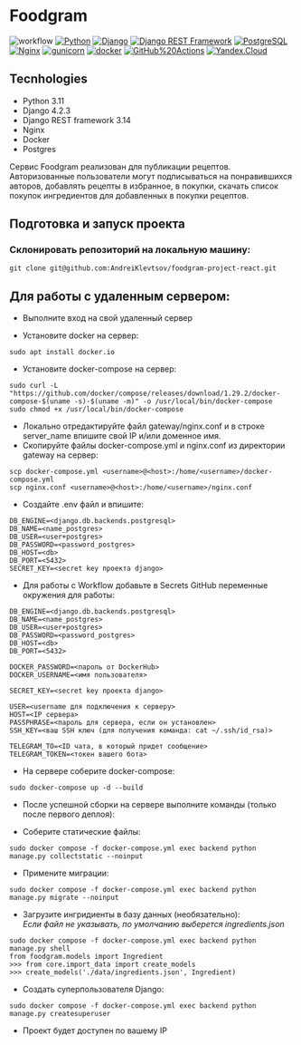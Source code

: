 # Foodgram

![workflow](https://github.com/AndreiKlevtsov/foodgram-project-react/actions/workflows/main.yml/badge.svg/)
[![Python](https://img.shields.io/badge/-Python-464646?style=flat-square&logo=Python)](https://www.python.org/)
[![Django](https://img.shields.io/badge/-Django-464646?style=flat-square&logo=Django)](https://www.djangoproject.com/)
[![Django REST Framework](https://img.shields.io/badge/-Django%20REST%20Framework-464646?style=flat-square&logo=Django%20REST%20Framework)](https://www.django-rest-framework.org/)
[![PostgreSQL](https://img.shields.io/badge/-PostgreSQL-464646?style=flat-square&logo=PostgreSQL)](https://www.postgresql.org/)
[![Nginx](https://img.shields.io/badge/-NGINX-464646?style=flat-square&logo=NGINX)](https://nginx.org/ru/)
[![gunicorn](https://img.shields.io/badge/-gunicorn-464646?style=flat-square&logo=gunicorn)](https://gunicorn.org/)
[![docker](https://img.shields.io/badge/-Docker-464646?style=flat-square&logo=docker)](https://www.docker.com/)
[![GitHub%20Actions](https://img.shields.io/badge/-GitHub%20Actions-464646?style=flat-square&logo=GitHub%20actions)](https://github.com/features/actions)
[![Yandex.Cloud](https://img.shields.io/badge/-Yandex.Cloud-464646?style=flat-square&logo=Yandex.Cloud)](https://cloud.yandex.ru/)

## Tecnhologies

- Python 3.11
- Django 4.2.3
- Django REST framework 3.14
- Nginx
- Docker
- Postgres



Сервис Foodgram реализован для публикации рецептов. Авторизованные пользователи
могут подписываться на понравившихся авторов, добавлять рецепты в избранное,
в покупки, скачать список покупок ингредиентов для добавленных в покупки
рецептов.

## Подготовка и запуск проекта
### Склонировать репозиторий на локальную машину:
```
git clone git@github.com:AndreiKlevtsov/foodgram-project-react.git
```
## Для работы с удаленным сервером:
* Выполните вход на свой удаленный сервер

* Установите docker на сервер:
```
sudo apt install docker.io 
```
* Установите docker-compose на сервер:
```
sudo curl -L "https://github.com/docker/compose/releases/download/1.29.2/docker-compose-$(uname -s)-$(uname -m)" -o /usr/local/bin/docker-compose
sudo chmod +x /usr/local/bin/docker-compose
```
* Локально отредактируйте файл gateway/nginx.conf и в строке server_name впишите свой IP и/или доменное имя.
* Скопируйте файлы docker-compose.yml и nginx.conf из директории gateway на сервер:
```
scp docker-compose.yml <username>@<host>:/home/<username>/docker-compose.yml
scp nginx.conf <username>@<host>:/home/<username>/nginx.conf
```

* Cоздайте .env файл и впишите:
```
DB_ENGINE=<django.db.backends.postgresql>
DB_NAME=<name_postgres>
DB_USER=<user+postgres>
DB_PASSWORD=<password_postgres>
DB_HOST=<db>
DB_PORT=<5432>
SECRET_KEY=<secret key проекта django>
```
* Для работы с Workflow добавьте в Secrets GitHub переменные окружения для работы:
```
DB_ENGINE=<django.db.backends.postgresql>
DB_NAME=<name_postgres>
DB_USER=<user+postgres>
DB_PASSWORD=<password_postgres>
DB_HOST=<db>
DB_PORT=<5432>
    
DOCKER_PASSWORD=<пароль от DockerHub>
DOCKER_USERNAME=<имя пользователя>
    
SECRET_KEY=<secret key проекта django>

USER=<username для подключения к серверу>
HOST=<IP сервера>
PASSPHRASE=<пароль для сервера, если он установлен>
SSH_KEY=<ваш SSH ключ (для получения команда: cat ~/.ssh/id_rsa)>

TELEGRAM_TO=<ID чата, в который придет сообщение>
TELEGRAM_TOKEN=<токен вашего бота>
``` 
  
* На сервере соберите docker-compose:
```
sudo docker-compose up -d --build
```
* После успешной сборки на сервере выполните команды (только после первого деплоя):
- Соберите статические файлы:
```
sudo docker compose -f docker-compose.yml exec backend python manage.py collectstatic --noinput
   ```
- Примените миграции:
```
sudo docker compose -f docker-compose.yml exec backend python manage.py migrate --noinput
   ```
- Загрузите ингридиенты  в базу данных (необязательно):  
*Если файл не указывать, по умолчанию выберется ingredients.json*
```
sudo docker compose -f docker-compose.yml exec backend python manage.py shell
from foodgram.models import Ingredient
>>> from core.import_data import create_models
>>> create_models('./data/ingredients.json', Ingredient)
   ```
- Создать суперпользователя Django:
```
sudo docker compose -f docker-compose.yml exec backend python manage.py createsuperuser
   ```
- Проект будет доступен по вашему IP

